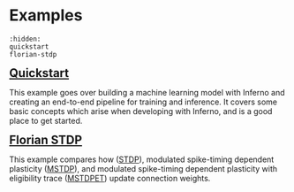 # Examples

```{toctree}
:hidden:
quickstart
florian-stdp
```

<strong style="font-size: 1.5em;">[Quickstart](<examples/quickstart:Quickstart>)</strong>

This example goes over building a machine learning model with Inferno and creating an end-to-end pipeline for training and inference. It covers some basic concepts which arise when developing with Inferno, and is a good place to get started.

<strong style="font-size: 1.5em;">[Florian STDP](<examples/florian-stdp:Florian STDP>)</strong>

This example compares how ([STDP](<zoo/learning-stdp:Spike-Timing Dependent Plasticity (STDP)>)), modulated spike-timing dependent plasticity ([MSTDP](<zoo/learning-stdp:Modulated Spike-Timing Dependent Plasticity (MSTDP)>)), and modulated spike-timing dependent plasticity with eligibility trace ([MSTDPET](<zoo/learning-stdp:Modulated Spike-Timing Dependent Plasticity with Eligibility Trace (MSTDPET)>)) update connection weights.